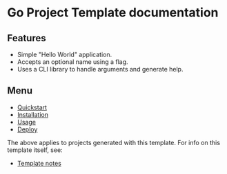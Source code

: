 # Go Project Template documentation


## Features

- Simple "Hello World" application.
- Accepts an optional name using a flag.
- Uses a CLI library to handle arguments and generate help.


## Menu

- [Quickstart](quickstart.md)
- [Installation](installation.md)
- [Usage](usage.md)
- [Deploy](deploy.md)

The above applies to projects generated with this template. For info on this template itself, see:

- [Template notes](template-notes/)

